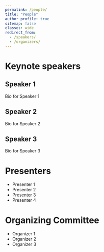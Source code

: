 ```yaml
---
permalink: /people/
title: "People"
author_profile: true
sitemap: false
classes: wide
redirect_from: 
  - /speakers/
  - /organizers/
---
```


# Keynote speakers

## Speaker 1
Bio for Speaker 1

## Speaker 2
Bio for Speaker 2

## Speaker 3
Bio for Speaker 3

# Presenters
* Presenter 1
* Presenter 2
* Presenter 3
* Presenter 4

# Organizing Committee
* Organizer 1
* Organizer 2
* Organizer 3
